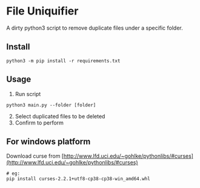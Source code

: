 # File Uniquifier

A dirty python3 script to remove duplicate files under a specific folder.

## Install 
```
python3 -m pip install -r requirements.txt
```

## Usage
1. Run script
```
python3 main.py --folder [folder]
```
2. Select duplicated files to be deleted
3. Confirm to perform

## For windows platform

Download curse from [http://www.lfd.uci.edu/~gohlke/pythonlibs/#curses](http://www.lfd.uci.edu/~gohlke/pythonlibs/#curses)
```
# eg:
pip install curses-2.2.1+utf8-cp38-cp38-win_amd64.whl
```
